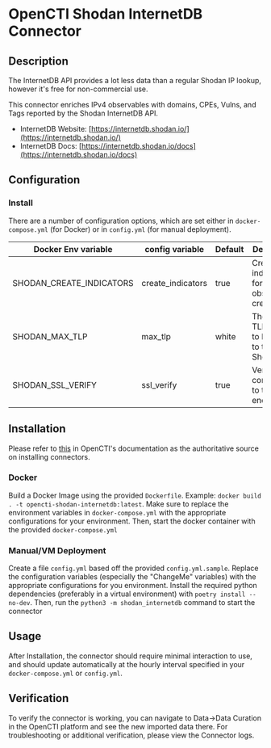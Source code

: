 # OpenCTI Shodan InternetDB Connector

## Description

The InternetDB API provides a lot less data than a regular Shodan IP lookup, however it's free for non-commercial use.

This connector enriches IPv4 observables with domains, CPEs, Vulns, and Tags reported by the Shodan InternetDB API.

* InternetDB Website: [https://internetdb.shodan.io/](https://internetdb.shodan.io/)
* InternetDB Docs: [https://internetdb.shodan.io/docs](https://internetdb.shodan.io/docs)

## Configuration

### Install

There are a number of configuration options, which are set either in `docker-compose.yml` (for Docker) or in `config.yml` (for manual deployment).

| Docker Env variable      | config variable   | Default | Description                                      |
|--------------------------|-------------------|---------|--------------------------------------------------|
| SHODAN_CREATE_INDICATORS | create_indicators | true    | Create indicators for any observables created    |
| SHODAN_MAX_TLP           | max_tlp           | white   | The max TLP allowed to be sent to the Shodan API |
| SHODAN_SSL_VERIFY        | ssl_verify        | true    | Verify SSL connections to the API endpoint       |

## Installation

Please refer to [this](https://luatix.notion.site/Connectors-4586c588462d4a1fb5e661f2d9837db8) in OpenCTI's documentation as the authoritative source on installing connectors.

### Docker

Build a Docker Image using the provided `Dockerfile`.
Example: `docker build . -t opencti-shodan-internetdb:latest`.
Make sure to replace the environment variables in `docker-compose.yml` with the appropriate configurations for your environment.
Then, start the docker container with the provided `docker-compose.yml`

### Manual/VM Deployment

Create a file `config.yml` based off the provided `config.yml.sample`.
Replace the configuration variables (especially the "ChangeMe" variables) with the appropriate configurations for you environment.
Install the required python dependencies (preferably in a virtual environment) with `poetry install --no-dev`.
Then, run the `python3 -m shodan_internetdb` command to start the connector

## Usage

After Installation, the connector should require minimal interaction to use, and should update automatically at the hourly interval specified in your `docker-compose.yml` or `config.yml`.

## Verification

To verify the connector is working, you can navigate to Data->Data Curation in the OpenCTI platform and see the new imported data there.
For troubleshooting or additional verification, please view the Connector logs.
